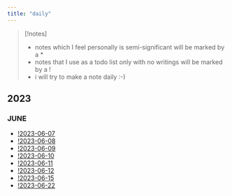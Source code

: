 ```yaml
---
title: "daily"
---
```

> [!notes] 
> - notes which I feel personally is semi-significant will be marked by a * 
> - notes that I use as a todo list only with no writings will be marked by a !
> - i will try to make a note daily :-)

## 2023
### JUNE
- [!2023-06-07](notes/daily/2023-06-07.md)
- [!2023-06-08](notes/daily/2023-06-08.md)
- [!2023-06-09](notes/daily/2023-06-09.md)
- [!2023-06-10](notes/daily/2023-06-10.md)
- [!2023-06-11](notes/daily/2023-06-11.md)
- [!2023-06-12](notes/daily/2023-06-12.md)
- [!2023-06-15](notes/daily/2023-06-15.md)
- [!2023-06-22](notes/daily/2023-06-22.md)